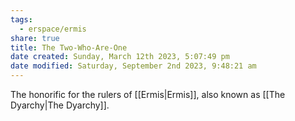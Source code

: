 ```yaml
---
tags:
  - erspace/ermis
share: true
title: The Two-Who-Are-One
date created: Sunday, March 12th 2023, 5:07:49 pm
date modified: Saturday, September 2nd 2023, 9:48:21 am
---
```


The honorific for the rulers of [[Ermis|Ermis]], also known as [[The Dyarchy|The Dyarchy]]. 
